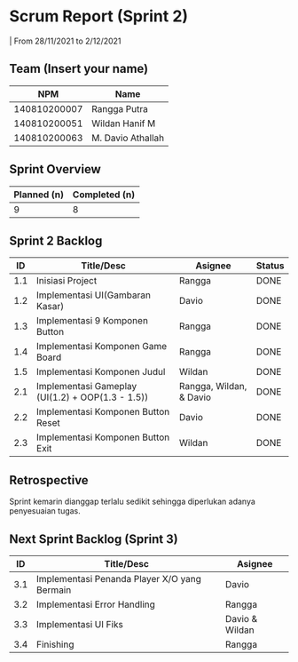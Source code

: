 # Scrum Report (Sprint 2)
| From 28/11/2021 to 2/12/2021

## Team (Insert your name)
| NPM           | Name        |
| ------------- |-------------|
| 140810200007  | Rangga Putra    |
| 140810200051  | Wildan Hanif M    |
| 140810200063  | M. Davio Athallah |

## Sprint Overview
| Planned (n)   | Completed (n) |
| ------------- |-------------- |
| 9             | 8             |

## Sprint 2 Backlog

| ID  | Title/Desc | Asignee | Status |
| --- | ---------- | ------- | ------ |
| 1.1 | Inisiasi Project | Rangga | DONE |
| 1.2 | Implementasi UI(Gambaran Kasar) | Davio | DONE |
| 1.3 | Implementasi 9 Komponen Button  | Rangga | DONE |
| 1.4 | Implementasi Komponen Game Board  | Rangga | DONE |
| 1.5 | Implementasi Komponen Judul  | Wildan | DONE |
| 2.1 | Implementasi Gameplay (UI(1.2) + OOP(1.3 - 1.5)) | Rangga, Wildan, & Davio | DONE |
| 2.2 | Implementasi Komponen Button Reset | Davio | DONE |
| 2.3 | Implementasi Komponen Button Exit | Wildan | DONE |

## Retrospective 

Sprint kemarin dianggap terlalu sedikit sehingga diperlukan adanya penyesuaian tugas.

## Next Sprint Backlog (Sprint 3)
| ID  | Title/Desc | Asignee | 
| --- | ---------- | ------- | 
| 3.1 | Implementasi Penanda Player X/O yang Bermain  | Davio |
| 3.2 | Implementasi Error Handling | Rangga |
| 3.3 | Implementasi UI Fiks | Davio & Wildan |
| 3.4 | Finishing | Rangga |
